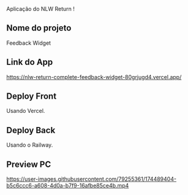 Aplicação do NLW Return !

## Nome do projeto
Feedback Widget

## Link do App
https://nlw-return-complete-feedback-widget-80grjugd4.vercel.app/

## Deploy Front
Usando Vercel.

## Deploy Back
Usando o Railway.

## Preview PC
https://user-images.githubusercontent.com/79255361/174489404-b5c6ccc6-a608-4d0a-b7f9-16afbe85ce4b.mp4







